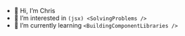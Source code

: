 - 👋 Hi, I’m Chris
- 👀 I’m interested in ```(jsx) <SolvingProblems />```
- 🌱 I’m currently learning ```<BuildingComponentLibraries />```

<!---
chrismuiruriz/chrismuiruriz is a ✨ special ✨ repository because its `README.md` (this file) appears on your GitHub profile.
You can click the Preview link to take a look at your changes.
--->
